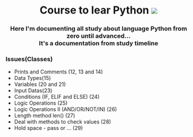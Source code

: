 <h1 align="center"> Course to lear Python 
<img src="https://www.google.com/imgres?imgurl=https%3A%2F%2Fupload.wikimedia.org%2Fwikipedia%2Fcommons%2Fthumb%2Fd%2Fd3%2FPython_icon_%2528black_and_white%2529.svg%2F2048px-Python_icon_%2528black_and_white%2529.svg.png&imgrefurl=https%3A%2F%2Fcommons.wikimedia.org%2Fwiki%2FFile%3APython_icon_(black_and_white).svg&tbnid=XbFuPwB4p_uVDM&vet=12ahUKEwi5563N-4n4AhVCkZUCHQ0WAxgQMygEegUIARC_AQ..i&docid=9ekqY5jaJbRj5M&w=2048&h=2048&q=svg%20python&ved=2ahUKEwi5563N-4n4AhVCkZUCHQ0WAxgQMygEegUIARC_AQ">
</h1>
<h3 align="center">
Here I'm documenting all study about language Python from zero until advanced...<br>It's a documentation from study timeline</h3>

### Issues(Classes)
- Prints and Comments (12, 13 and 14)
- Data Types(15)
- Variables (20 and 21)
- Input Datas(23)
- Conditions (IF, ELIF and ELSE) (24)
- Logic Operations (25)
- Logic Operations II (AND/OR/NOT/IN) (26)
- Length method len() (27)
- Deal with methods to check values (28)
- Hold space - pass or ... (29)
